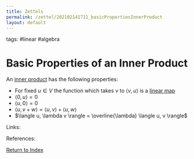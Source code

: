 ```yaml
---
title: Zettels
permalink: /zettel/202102141711_basicPropertiesInnerProduct
layout: default
---
```

tags: #linear #algebra

# Basic Properties of an Inner Product

An [inner product](202102141654_innerProductDefinition) has the following properties:
- For fixed $u \in V$ the function which takes $v$ to $\langle v, u \rangle$ is a [linear map](202102071416_linearMapDefinition)
- $\langle 0, u \rangle = 0$
- $\langle u, 0 \rangle = 0$
- $\langle u, v + w \rangle = \langle u, v \rangle + \langle u, w \rangle$
- $\langle u, \lambda v \rangle = \overline{\lambda} \langle u, v \rangle$

Links: 

References: 

[Return to Index](index)